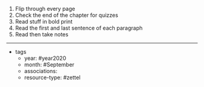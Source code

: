 1. Flip through every page
2. Check the end of the chapter for quizzes
3. Read stuff in bold print
4. Read the first and last sentence of each paragraph
5. Read then take notes

---

- tags
	- year: #year2020 
	- month: #September 
	- associations: 
	- resource-type: #zettel

 